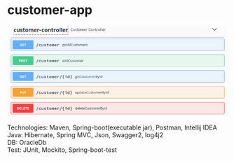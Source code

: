 # customer-app

![alt text](swager.png)​


Technologies: Maven, Spring-boot(executable jar), Postman, Intellij IDEA            
Java: Hibernate, Spring MVC, Json, Swagger2, log4j2   
DB: OracleDb      
Test: JUnit, Mockito, Spring-boot-test
